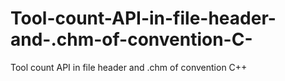 # Tool-count-API-in-file-header-and-.chm-of-convention-C-
Tool count API in file header and .chm of convention C++
